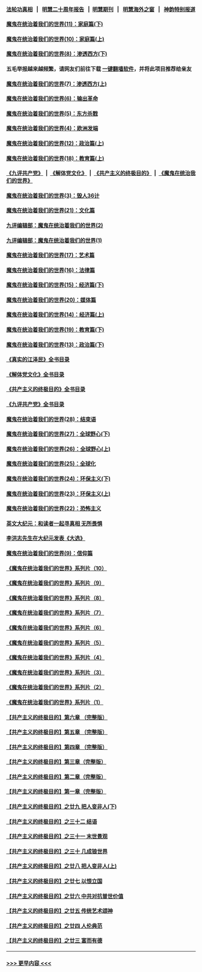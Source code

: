 #### [法轮功真相](https://github.com/gfw-breaker/truth/blob/master/README.md?t=0) &nbsp;&nbsp;|&nbsp;&nbsp; [明慧二十周年报告](https://github.com/gfw-breaker/mh-reports/blob/master/README.md?t=0) &nbsp;&nbsp;|&nbsp;&nbsp;[明慧期刊](https://github.com/gfw-breaker/mh-qikan) &nbsp;&nbsp;|&nbsp;&nbsp; [明慧海外之窗](https://github.com/gfw-breaker/mh-news/blob/master/README.md?t=0) &nbsp;&nbsp;|&nbsp;&nbsp; [神韵特别报道](https://github.com/gfw-breaker/mh-news/blob/master/shenyun.md?t=0)
#### [魔鬼在统治着我们的世界(11)：家庭篇(下)](../pages/nsc422/n10440961.md?t=12100101) 
#### [魔鬼在统治着我们的世界(10)：家庭篇(上)](../pages/nsc422/n10435448.md?t=12100101) 
#### [魔鬼在统治着我们的世界(8)：渗透西方(下)](../pages/nsc422/n10429603.md?t=12100101) 
#### 五毛举报越来越频繁，请网友们前往下载 [一键翻墙软件](https://github.com/gfw-breaker/ssr-accounts)，并将此项目推荐给亲友
#### [魔鬼在统治着我们的世界(7)：渗透西方(上)](../pages/nsc422/n10426013.md?t=12100101) 
#### [魔鬼在统治着我们的世界(6)：输出革命](../pages/nsc422/n10421536.md?t=12100101) 
#### [魔鬼在统治着我们的世界(5)：东方杀戮](../pages/nsc422/n10417707.md?t=12100101) 
#### [魔鬼在统治着我们的世界(4)：欧洲发端](../pages/nsc422/n10414890.md?t=12100101) 
#### [魔鬼在统治着我们的世界(12)：政治篇(上)](../pages/nsc422/n10444576.md?t=12100101) 
#### [魔鬼在统治着我们的世界(18)：教育篇(上)](../pages/nsc422/n10526970.md?t=12100101) 
#### [《九评共产党》](https://github.com/begood0513/9ping.md/blob/master/README.md) &nbsp;|&nbsp; [《解体党文化》](../../../../jtdwh.md/blob/master/README.md)  &nbsp;|&nbsp; [《共产主义的终极目的》](../../../../gczydzjmd.md/blob/master/README.md) &nbsp;|&nbsp; [《魔鬼在统治我们的世界》](../../../../mgztzwmdsj.md/blob/master/README.md) 
#### [魔鬼在统治着我们的世界(3)：毁人36计](../pages/nsc422/n10411583.md?t=12100101) 
#### [魔鬼在统治着我们的世界(21)：文化篇](../pages/nsc422/n10597706.md?t=12100101) 
#### [九评编辑部：魔鬼在统治着我们的世界(2)](../pages/nsc422/n10410036.md?t=12100101) 
#### [九评编辑部：魔鬼在统治着我们的世界(1)](../pages/nsc422/n10406825.md?t=12100101) 
#### [魔鬼在统治着我们的世界(17)：艺术篇](../pages/nsc422/n10499093.md?t=12100101) 
#### [魔鬼在统治着我们的世界(16)：法律篇](../pages/nsc422/n10485969.md?t=12100101) 
#### [魔鬼在统治着我们的世界(15)：经济篇(下)](../pages/nsc422/n10469975.md?t=12100101) 
#### [魔鬼在统治着我们的世界(20)：媒体篇](../pages/nsc422/n10586579.md?t=12100101) 
#### [魔鬼在统治着我们的世界(14)：经济篇(上)](../pages/nsc422/n10457370.md?t=12100101) 
#### [魔鬼在统治着我们的世界(19)：教育篇(下)](../pages/nsc422/n10564808.md?t=12100101) 
#### [魔鬼在统治着我们的世界(13)：政治篇(下)](../pages/nsc422/n10448270.md?t=12100101) 
#### [《真实的江泽民》全书目录](../pages/nsc422/n13721399.md?t=12100101) 
#### [《解体党文化》全书目录](../pages/nsc422/n13721157.md?t=12100101) 
#### [《共产主义的终极目的》全书目录](../pages/nsc422/n13721048.md?t=12100101) 
#### [《九评共产党》全书目录](../pages/nsc422/n13708085.md?t=12100101) 
#### [魔鬼在统治着我们的世界(28)：结束语](../pages/nsc422/n10936246.md?t=12100101) 
#### [魔鬼在统治着我们的世界(27)：全球野心(下)](../pages/nsc422/n10928319.md?t=12100101) 
#### [魔鬼在统治着我们的世界(26)：全球野心(上)](../pages/nsc422/n10900318.md?t=12100101) 
#### [魔鬼在统治着我们的世界(25)：全球化](../pages/nsc422/n10788205.md?t=12100101) 
#### [魔鬼在统治着我们的世界(24)：环保主义(下)](../pages/nsc422/n10695307.md?t=12100101) 
#### [魔鬼在统治着我们的世界(23)：环保主义(上)](../pages/nsc422/n10688613.md?t=12100101) 
#### [魔鬼在统治着我们的世界(22)：恐怖主义](../pages/nsc422/n10614727.md?t=12100101) 
#### [英文大纪元：和读者一起寻真相 无所畏惧](../pages/nsc422/n12542027.md?t=12100101) 
#### [李洪志先生在大纪元发表《大选》](../pages/nsc422/n12534746.md?t=12100101) 
#### [魔鬼在统治着我们的世界(9)：信仰篇](../pages/nsc422/n10432159.md?t=12100101) 
#### [《魔鬼在统治着我们的世界》系列片（10）](../pages/nsc422/n12292670.md?t=12100101) 
#### [《魔鬼在统治着我们的世界》系列片（9）](../pages/nsc422/n12290859.md?t=12100101) 
#### [《魔鬼在统治着我们的世界》系列片（8）](../pages/nsc422/n12287445.md?t=12100101) 
#### [《魔鬼在统治着我们的世界》系列片（7）](../pages/nsc422/n12283425.md?t=12100101) 
#### [《魔鬼在统治着我们的世界》系列片（6）](../pages/nsc422/n12282314.md?t=12100101) 
#### [《魔鬼在统治着我们的世界》系列片（5）](../pages/nsc422/n12281419.md?t=12100101) 
#### [《魔鬼在统治着我们的世界》系列片（4）](../pages/nsc422/n12274024.md?t=12100101) 
#### [《魔鬼在统治着我们的世界》系列片（3）](../pages/nsc422/n12271322.md?t=12100101) 
#### [《魔鬼在统治着我们的世界》系列片（2）](../pages/nsc422/n12269049.md?t=12100101) 
#### [《魔鬼在统治着我们的世界》系列片（1）](../pages/nsc422/n12267575.md?t=12100101) 
#### [【共产主义的终极目的】第六章 （完整版）](../pages/nsc422/n11428913.md?t=12100101) 
#### [【共产主义的终极目的】第五章 （完整版）](../pages/nsc422/n11428912.md?t=12100101) 
#### [【共产主义的终极目的】第四章 （完整版）](../pages/nsc422/n11428907.md?t=12100101) 
#### [【共产主义的终极目的】第三章（完整版）](../pages/nsc422/n11428848.md?t=12100101) 
#### [【共产主义的终极目的】第二章（完整版）](../pages/nsc422/n11428831.md?t=12100101) 
#### [【共产主义的终极目的】第一章（完整版）](../pages/nsc422/n11417651.md?t=12100101) 
#### [【共产主义的终极目的】之廿九 把人变非人(下)](../pages/nsc422/n11344140.md?t=12100101) 
#### [【共产主义的终极目的】之三十二 结语](../pages/nsc422/n11360535.md?t=12100101) 
#### [【共产主义的终极目的】之三十一 末世景观](../pages/nsc422/n11351129.md?t=12100101) 
#### [【共产主义的终极目的】之三十 几成狼世界](../pages/nsc422/n11348280.md?t=12100101) 
#### [【共产主义的终极目的】之廿八 把人变非人(上)](../pages/nsc422/n11340492.md?t=12100101) 
#### [【共产主义的终极目的】之廿七 以恨立国](../pages/nsc422/n11336944.md?t=12100101) 
#### [【共产主义的终极目的】之廿六 中共对抗普世价值](../pages/nsc422/n11324785.md?t=12100101) 
#### [【共产主义的终极目的】之廿五 传统艺术颂神](../pages/nsc422/n11296396.md?t=12100101) 
#### [【共产主义的终极目的】之廿四 人伦典范](../pages/nsc422/n11296397.md?t=12100101) 
#### [【共产主义的终极目的】之廿三 富而有德](../pages/nsc422/n11283598.md?t=12100101) 

----
#### [ >>> 更早内容 <<< ](../indexes/nsc422-earlier.md)
